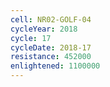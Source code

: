 ```yaml
---
cell: NR02-GOLF-04
cycleYear: 2018
cycle: 17
cycleDate: 2018-17
resistance: 452000
enlightened: 1100000 
---
```

      